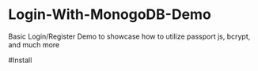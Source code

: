 # Login-With-MonogoDB-Demo
Basic Login/Register Demo to showcase how to utilize passport js, bcrypt, and much more

#Install

